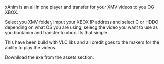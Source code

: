 xAnim is an all in one player and transfer for your XMV videos to you OG XBOX. 

Select you XMV folder, imput your XBOX IP address and select C or HDDO depending on what OS you are using, selecg the video you want to use as you bootanim and transfer to xbox. Its that simple.

This have been build with VLC libs and all credit goes to the makers for the ability to play the videos.

Downlload the exe from the assets section.
